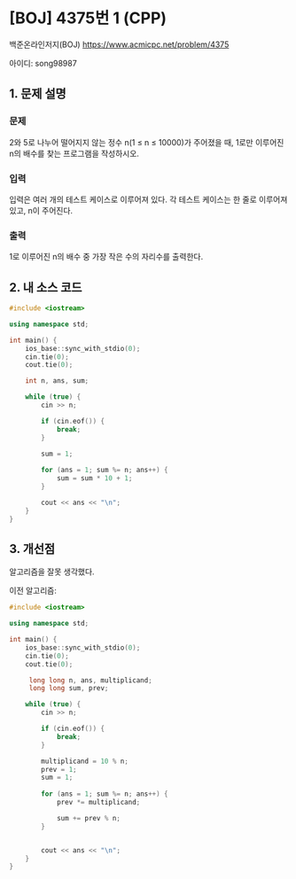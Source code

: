 # [BOJ] 4375번 1 (CPP)


백준온라인저지(BOJ) https://www.acmicpc.net/problem/4375


아이디: song98987


## 1. 문제 설명

### 문제
2와 5로 나누어 떨어지지 않는 정수 n(1 ≤ n ≤ 10000)가 주어졌을 때, 1로만 이루어진 n의 배수를 찾는 프로그램을 작성하시오.

### 입력
입력은 여러 개의 테스트 케이스로 이루어져 있다. 각 테스트 케이스는 한 줄로 이루어져 있고, n이 주어진다.

### 출력
1로 이루어진 n의 배수 중 가장 작은 수의 자리수를 출력한다.

## 2. 내 소스 코드

```c++
#include <iostream>

using namespace std;

int main() {
    ios_base::sync_with_stdio(0);
    cin.tie(0);
    cout.tie(0);

    int n, ans, sum;

    while (true) {
        cin >> n;

        if (cin.eof()) {
            break;
        }

        sum = 1;
        
        for (ans = 1; sum %= n; ans++) {
            sum = sum * 10 + 1;
        }

        cout << ans << "\n";
    }
}
```

## 3. 개선점

알고리즘을 잘못 생각했다.

이전 알고리즘:
```c++
#include <iostream>

using namespace std;

int main() {
    ios_base::sync_with_stdio(0);
    cin.tie(0);
    cout.tie(0);

     long long n, ans, multiplicand;
     long long sum, prev;

    while (true) {
        cin >> n;

        if (cin.eof()) {
            break;
        }

        multiplicand = 10 % n;
        prev = 1;
        sum = 1;
        
        for (ans = 1; sum %= n; ans++) {
            prev *= multiplicand;

            sum += prev % n;
        }


        cout << ans << "\n";
    }
}
```
